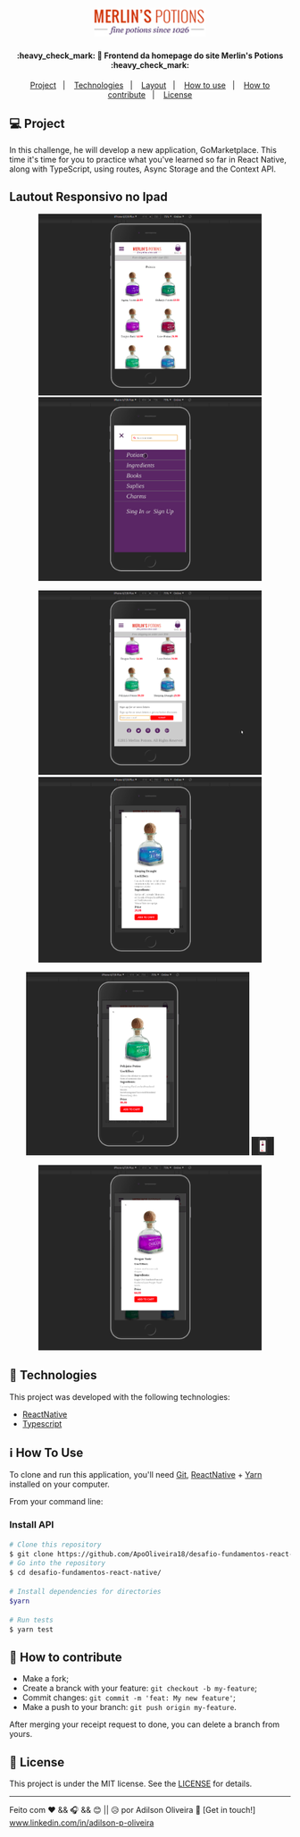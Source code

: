 <h1 align="center">
    <img alt="Merlins Potions" title="#Logo" src="src/assets/lg.png" width="200px" />
</h1>

<h4 align="center"> 
	:heavy_check_mark: 🚀 Frontend da homepage do site Merlin's Potions :heavy_check_mark:
</h4>

<p align="center">
  <a href="#-project">Project</a>&nbsp;&nbsp;&nbsp;|&nbsp;&nbsp;&nbsp;
  <a href="#rocket-Technologies">Technologies</a>&nbsp;&nbsp;&nbsp;|&nbsp;&nbsp;&nbsp;
  <a href="#-layout">Layout</a>&nbsp;&nbsp;&nbsp;|&nbsp;&nbsp;&nbsp;
  <a href="#-how-to-use">How to use</a>&nbsp;&nbsp;&nbsp;|&nbsp;&nbsp;&nbsp;
  <a href="#-how-to-contribute">How to contribute</a>&nbsp;&nbsp;&nbsp;|&nbsp;&nbsp;&nbsp;
  <a href="#memo-license">License</a>
</p>

## 💻 Project

<p>In this challenge, he will develop a new application, GoMarketplace. This time it's time for you to practice what you've learned so far in React Native, along with TypeScript, using routes, Async Storage and the Context API.</p>

<h2>Lautout Responsivo no Ipad</h2>
<p align="center">    
  <img alt="Homepage" title="Homepage" src="src/assets/int1.png" width="400px" />
  <img alt="Homepage" title="Homepage" src="src/assets/int1_1.png" width="400px" />
</p>
<p align="center">  
  <img alt="Homepage" title="Homepage" src="src/assets/int1_2.png" width="400px" />
  <img alt="Homepage" title="Homepage" src="src/assets/int1_3.png" width="400px" />
</p>
<p align="center">  
  <img alt="Homepage" title="Homepage" src="src/assets/int1_4.png" width="400px" />
  <img alt="Homepage" title="Homepage" src="src/assets/int1_5.png" width="40px" />
</p>
<p align="center"> 
  <img alt="Homepage" title="Homepage" src="src/assets/int1_6.png" width="400px" />  
 </p>


## :rocket: Technologies

This project was developed with the following technologies:

- [ReactNative](https://reactnative.dev/) 
- [Typescript](https://www.typescriptlang.org/docs/home.html)

## :information_source: How To Use

To clone and run this application, you'll need [Git](https://git-scm.com), [ReactNative][reactnative] + [Yarn][yarn] installed on your computer.

From your command line:

### Install API
```bash
# Clone this repository
$ git clone https://github.com/ApoOliveira18/desafio-fundamentos-react-native.git
# Go into the repository
$ cd desafio-fundamentos-react-native/

# Install dependencies for directories
$yarn

# Run tests
$ yarn test
```

## 🤔 How to contribute

- Make a fork;
- Create a branck with your feature: `git checkout -b my-feature`;
- Commit changes: `git commit -m 'feat: My new feature'`;
- Make a push to your branch: `git push origin my-feature`.

After merging your receipt request to done, you can delete a branch from yours.

## :memo: License

This project is under the MIT license. See the [LICENSE](LICENSE.md) for details.

---

Feito com ♥ && 🎧 && 😊 || 😥 
 por Adilson Oliveira :wave: [Get in touch!] www.linkedin.com/in/adilson-p-oliveira

[nodejs]: https://nodejs.org/
[yarn]: https://yarnpkg.com/
[vc]: https://code.visualstudio.com/
[vceditconfig]: https://marketplace.visualstudio.com/items?itemName=EditorConfig.EditorConfig
[vceslint]: https://marketplace.visualstudio.com/items?itemName=dbaeumer.vscode-eslint
[prettier]: https://marketplace.visualstudio.com/items?itemName=esbenp.prettier-vscode
[reactnative]: https://reactnative.dev/
[typescript]: https://www.typescriptlang.org/docs/home.html





